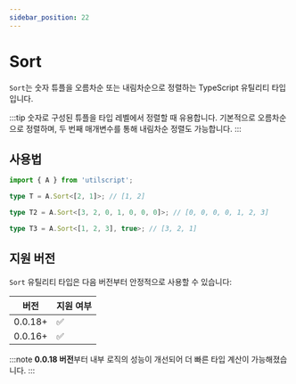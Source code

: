 ```yaml
---
sidebar_position: 22
---
```


# Sort

`Sort`는 숫자 튜플을 오름차순 또는 내림차순으로 정렬하는 TypeScript 유틸리티 타입입니다.

:::tip
숫자로 구성된 튜플을 타입 레벨에서 정렬할 때 유용합니다. 기본적으로 오름차순으로 정렬하며, 두 번째 매개변수를 통해 내림차순 정렬도 가능합니다.
:::

## 사용법

```ts
import { A } from 'utilscript';

type T = A.Sort<[2, 1]>; // [1, 2]

type T2 = A.Sort<[3, 2, 0, 1, 0, 0, 0]>; // [0, 0, 0, 0, 1, 2, 3]

type T3 = A.Sort<[1, 2, 3], true>; // [3, 2, 1]
```

## 지원 버전

`Sort` 유틸리티 타입은 다음 버전부터 안정적으로 사용할 수 있습니다:

| 버전    | 지원 여부 |
| ------- | --------- |
| 0.0.18+ | ✅        |
| 0.0.16+ | ✅        |

:::note
**0.0.18 버전**부터 내부 로직의 성능이 개선되어 더 빠른 타입 계산이 가능해졌습니다.
:::

